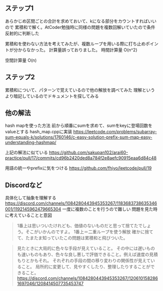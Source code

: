 ## ステップ1
あらかじめ区間ごとの合計を求めておいて、kになる部分をカウントすればいいので
累積和で解く。AtCoder勉強時に同様の問題を複数回解いていたので条件反射的に判断した

累積和を使わない方法を考えてみたが、複数ループを用いる際に打ち止めポイントが分からなかった。
計算量誤っておりました。
時間計算量
O(n^2)

空間計算量
O(n)

## ステップ2
累積和について、パターンで覚えているので他の解放を調べてみた
理解というより暗記しているのでドキュメントを探してみる


## 他の解法
hash mapを使った方法
前から順番にsumを求めて、sumをkeyに登場回数をvalueとする
hash_map.cppに実装
https://leetcode.com/problems/subarray-sum-equals-k/solutions/1760146/c-easy-solution-prefix-sum-map-easy-understanding-hashmap/

上記の解法に似ている
https://github.com/sakupan102/arai60-practice/pull/17/commits/cd96b2420ded8a784f2e8aefc90915eaa6d84c48

用語の統一やprefixに気をつける
https://github.com/fhiyo/leetcode/pull/19

## Discordなど
具体化して抽象を理解する
https://discord.com/channels/1084280443945353267/1183683738635346001/1192145962479665304
一度に複数のことを行うので難しい
問題を見た時に考えていることと意図
>1番上は思いついたけれども、価値のないものだと思って捨てたでしょう。そこがいかんのですよ。
1番上＝二重ループを使う解放
確かに捨てて、たまたま知っていたこの問題は累積和と飛びついた。

>見たときに大局的に色々な手段が見えていること。
>その中には遅いものも速いものもあり、色々な良し悪しで評価できること。例えば速度の見積もりとかもそれ。
>それぞれの手段の間の移り変わりの関係性が見えていること。
>局所的に変更して、見やすくしたり、整理したりすることができること。
https://discord.com/channels/1084280443945353267/1206101582861697046/1208414507735453747